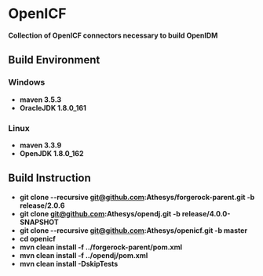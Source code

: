 # OpenICF

**Collection of OpenICF connectors necessary to build OpenIDM**

## Build Environment

### Windows
* **maven 3.5.3**
* **OracleJDK 1.8.0_161**

### Linux
* **maven 3.3.9**
* **OpenJDK 1.8.0_162**

## Build Instruction

* **git clone --recursive git@github.com:Athesys/forgerock-parent.git -b release/2.0.6**
* **git clone git@github.com:Athesys/opendj.git -b release/4.0.0-SNAPSHOT**
* **git clone --recursive git@github.com:Athesys/openicf.git -b master**
* **cd openicf**
* **mvn clean install -f ../forgerock-parent/pom.xml**
* **mvn clean install -f ../opendj/pom.xml**
* **mvn clean install -DskipTests**
